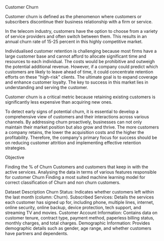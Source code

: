 Customer Churn

Customer churn is defined as the phenomenon where customers or subscribers discontinue their business relationship with a firm or service.

In the telecom industry, customers have the option to choose from a variety of service providers and often switch between them. This results in an annual churn rate of 15-25 percent in this highly competitive market.

Individualised customer retention is challenging because most firms have a large customer base and cannot afford to allocate significant time and resources to each individual. The costs would be prohibitive and outweigh the potential additional revenue. However, if a company could predict which customers are likely to leave ahead of time, it could concentrate retention efforts on these "high-risk" clients. The ultimate goal is to expand coverage and enhance customer loyalty. The key to success in this market lies in understanding and serving the customer.

Customer churn is a critical metric because retaining existing customers is significantly less expensive than acquiring new ones.

To detect early signs of potential churn, it is essential to develop a comprehensive view of customers and their interactions across various channels. By addressing churn proactively, businesses can not only maintain their market position but also grow and thrive. The more customers a company retains, the lower the acquisition costs and the higher the profitability. Therefore, the company's primary focus for success should be on reducing customer attrition and implementing effective retention strategies.

Objective

Finding the % of Churn Customers and customers that keep in with the active services.
Analysing the data in terms of various features responsible for customer Churn
Finding a most suited machine learning model for correct classification of Churn and non churn customers.

Dataset Description
Churn Status: Indicates whether customers left within the last month (column: Churn).
Subscribed Services: Details the services each customer has signed up for, including phone, multiple lines, internet, online security, online backup, device protection, tech support, and streaming TV and movies.
Customer Account Information: Contains data on customer tenure, contract type, payment method, paperless billing status, monthly charges, and total charges.
Demographic Information: Provides demographic details such as gender, age range, and whether customers have partners and dependents.
